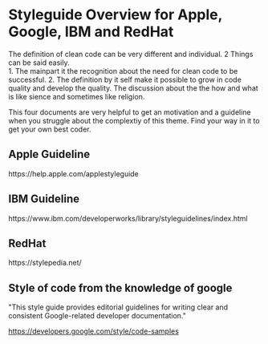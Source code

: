 <h1> Styleguide Overview for Apple, Google, IBM and RedHat </h1>
The definition of clean code can be very different and individual. 2 Things can be said easily. </br>
1. The mainpart it the recognition about the need for clean code to be successful. 
2. The definition by it self make it possible to grow in code quality and develop the quality. The discussion about the the how and what is like sience and sometimes like religion.

This four documents are very helpful to get an motivation and a guideline when you struggle about the complextiy of this theme. Find your way in it to get your own best coder.

<h2>Apple Guideline</h2>
https://help.apple.com/applestyleguide

<h2>IBM Guideline</h2>
https://www.ibm.com/developerworks/library/styleguidelines/index.html

<h2>RedHat</h2>
https://stylepedia.net/

<h2> Style of code from the knowledge of google </h2>
"This style guide provides editorial guidelines for writing clear and consistent Google-related developer documentation."

https://developers.google.com/style/code-samples
